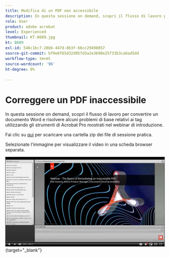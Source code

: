 ```yaml
---
title: Modifica di un PDF non accessibile
description: In questa sessione on demand, scopri il flusso di lavoro per convertire un documento Word e risolvere alcuni problemi di base relativi ai tag utilizzando gli strumenti di Acrobat Pro mostrati nel webinar di introduzione
role: User
product: adobe acrobat
level: Experienced
thumbnail: KT-8609.jpg
kt: 8609
exl-id: 546c1bc7-28bb-447d-8b3f-66cc29498057
source-git-commit: bf9e6f65d32d95fd3a2e3690e25f33b3ca6ad5dd
workflow-type: tm+mt
source-wordcount: '96'
ht-degree: 0%

---
```


# Correggere un PDF inaccessibile

In questa sessione on demand, scopri il flusso di lavoro per convertire un documento Word e risolvere alcuni problemi di base relativi ai tag utilizzando gli strumenti di Acrobat Pro mostrati nel webinar di introduzione.

Fai clic su [qui](../assets/accessibilitysession2.zip) per scaricare una cartella zip dei file di sessione pratica.

Selezionate l’immagine per visualizzare il video in una scheda browser separata.

[![Video della seconda sessione](../assets/Accessibilitysession2_YT.png)](https://youtu.be/eT2IFNszNuk){target=&quot;_blank&quot;}
